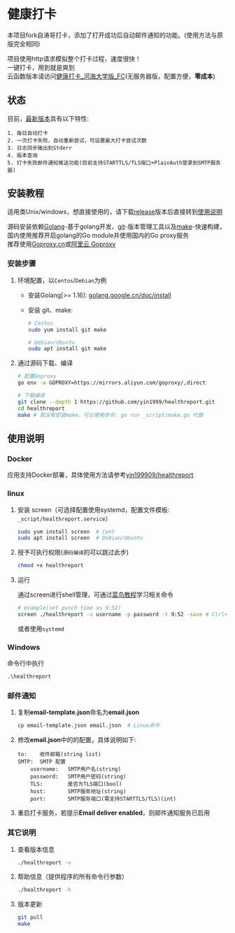 # 健康打卡
本项目fork自涛哥打卡，添加了打开成功后自动邮件通知的功能。(使用方法与原版完全相同)

项目使用http请求模拟整个打卡过程，速度很快！  
一键打卡，用到就是爽到  
云函数版本请访问[健康打卡_河海大学版_FC](https://github.com/yin1999/healthreport_fc)(无服务器版，配置方便，**零成本**)

## 状态

目前，[最新版本](https://github.com/yin1999/healthreport/releases/latest)具有以下特性:

    1. 每日自动打卡
    2. 一次打卡失败，自动重新尝试，可设置最大打卡尝试次数
    3. 日志同步输出到Stderr
    4. 版本查询
    5. 打卡失败邮件通知推送功能(目前支持STARTTLS/TLS端口+PlainAuth登录到SMTP服务器)

## 安装教程

适用类Unix/windows，想直接使用的，请下载[release](https://github.com/yin1999/healthreport/releases/latest)版本后直接转到[使用说明](#使用说明) 

源码安装依赖[Golang](https://golang.google.cn/)-基于golang开发、[git](https://git-scm.com/)-版本管理工具以及[make](https://www.gnu.org/software/make/)-快速构建，国内使用推荐开启golang的Go module并使用国内的Go proxy服务  
推荐使用[Goproxy.cn](https://goproxy.cn/)或[阿里云 Goproxy](https://developer.aliyun.com/mirror/goproxy)

### 安装步骤

1. 环境配置，以`Centos`/`Debian`为例

	- 安装Golang[>= 1.16]: [golang.google.cn/doc/install](https://golang.google.cn/doc/install)

	- 安装 git、make:

	   ```bash
	   # Centos
	   sudo yum install git make

	   # Debian/Ubuntu
	   sudo apt install git make
	   ```

2. 通过源码下载、编译

	```bash
	# 配置Goproxy
	go env -w GOPROXY=https://mirrors.aliyun.com/goproxy/,direct  

	# 下载编译
	git clone --depth 1 https://github.com/yin1999/healthreport.git
	cd healthreport
	make # 若没有安装make，可以使用命令: go run _script/make.go 代替
	```

## 使用说明

### Docker

应用支持Docker部署，具体使用方法请参考[yin199909/healthreport](https://hub.docker.com/repository/docker/yin199909/healthreport)

### linux

1. 安装 screen（可选择配置使用systemd，配置文件模板: `_script/healthreport.service`）

	```bash
	sudo yum install screen  # Cent
	sudo apt install screen  # Debian/Ubuntu
	```

2. 授予可执行权限(`源码编译`的可以跳过此步)

	```bash
	chmod +x healthreport
	```

3. 运行

	通过screen进行shell管理，可通过[菜鸟教程](https://www.runoob.com/linux/linux-comm-screen.html)学习相关命令

	```bash
	# example(set punch time as 9:52)
	screen ./healthreport -u username -p password -t 9:52 -save # Ctrl+A+D to detach
	```

	或者使用`systemd`

### Windows

命令行中执行

```cmd
.\healthreport
```

### 邮件通知

1. 复制**email-template.json**命名为**email.json**

	```bash
	cp email-template.json email.json  # Linux命令
	```

2. 修改**email.json**中的的配置，具体说明如下:

	```properties
	to:    收件邮箱(string list)  
	SMTP:  SMTP 配置
	    username:   SMTP用户名(string)
	    password:   SMTP用户密码(string)
	    TLS:        是否为TLS端口(bool)
	    host:       SMTP服务地址(string)
	    port:       SMTP服务端口(需支持STARTTLS/TLS)(int)
	```

3. 重启打卡服务，若提示**Email deliver enabled**，则邮件通知服务已启用

### 其它说明

1. 查看版本信息

	```bash
	./healthreport -v
	```

2. 帮助信息（提供程序的所有命令行参数）

	```bash
	./healthreport -h
	```

4. 版本更新

	```bash
	git pull
	make
	```
